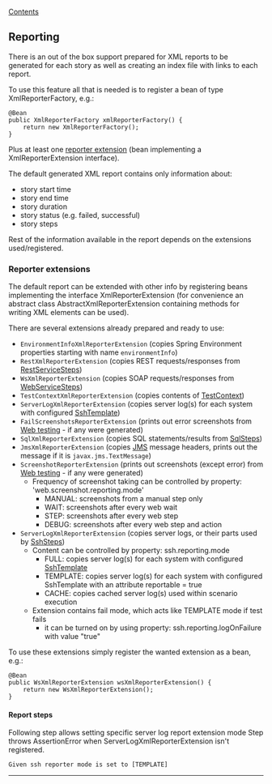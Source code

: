 [Contents](../README.md)

## Reporting
There is an out of the box support prepared for XML reports to be generated for each story as well as creating an index file with links to each report.

To use this feature all that is needed is to register a bean of type XmlReporterFactory, e.g.:
```
@Bean
public XmlReporterFactory xmlReporterFactory() {
    return new XmlReporterFactory();
}
```

Plus at least one [reporter extension](#reporter-extensions) (bean implementing a XmlReporterExtension interface).

The default generated XML report contains only information about:
 - story start time
 - story end time
 - story duration
 - story status (e.g. failed, successful)
 - story steps

Rest of the information available in the report depends on the extensions used/registered.

### Reporter extensions
The default report can be extended with other info by registering beans implementing the interface XmlReporterExtension 
(for convenience an abstract class AbstractXmlReporterExtension containing methods for writing XML elements can be used).

There are several extensions already prepared and ready to use:
 - `EnvironmentInfoXmlReporterExtension` (copies Spring Environment properties starting with name `environmentInfo`)
 - `RestXmlReporterExtension` (copies REST requests/responses from [RestServiceSteps](Rest-api.md))
 - `WsXmlReporterExtension` (copies SOAP requests/responses from [WebServiceSteps](Web-service.md))
 - `TestContextXmlReporterExtension` (copies contents of [TestContext](Test-context.md))
 - `ServerLogXmlReporterExtension` (copies server log(s) for each system with configured [SshTemplate](Ssh.md))
 - `FailScreenshotsReporterExtension` (prints out error screenshots from [Web testing](Web-testing.md) - if any were generated)
 - `SqlXmlReporterExtension` (copies SQL statements/results from [SqlSteps](Sql-steps.md))
 - `JmsXmlReporterExtension` (copies [JMS](Jms.md) message headers, prints out the message if it is `javax.jms.TextMessage`)
 - `ScreenshotReporterExtension` (prints out screenshots (except error) from [Web testing](Web-testing.md) - if any were generated)
   - Frequency of screenshot taking can be controlled by property: 'web.screenshot.reporting.mode'
     - MANUAL: screenshots from a manual step only
     - WAIT: screenshots after every web wait
     - STEP: screenshots after every web step
     - DEBUG: screenshots after every web step and action
  - `ServerLogXmlReporterExtension` (copies server logs, or their parts used by [SshSteps](Ssh.md))
    - Content can be controlled by property: ssh.reporting.mode 
      - FULL: copies server log(s) for each system with configured [SshTemplate](Ssh.md)
      - TEMPLATE: copies server log(s) for each system with configured SshTemplate with an attribute reportable = true
      - CACHE: copies cached server log(s) used within scenario execution
    - Extension contains fail mode, which acts like TEMPLATE mode if test fails
      - it can be turned on by using property: ssh.reporting.logOnFailure with value "true"


To use these extensions simply register the wanted extension as a bean, e.g.:
```
@Bean
public WsXmlReporterExtension wsXmlReporterExtension() {
    return new WsXmlReporterExtension();
}
```

#### Report steps
Following step allows setting specific server log report extension mode
Step throws AssertionError when ServerLogXmlReporterExtension isn't registered.
```
Given ssh reporter mode is set to [TEMPLATE]
```

---
